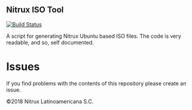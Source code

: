 ## Nitrux ISO Tool

[![Build Status](https://travis-ci.org/Nitrux/nitrux-iso-tool.svg?branch=master)](https://travis-ci.org/Nitrux/nitrux-iso-tool)

A script for generating Nitrux Ubuntu based ISO files. The code is very readable, and so, self documented.

# Issues
If you find problems with the contents of this repository please create an issue.

©2018 Nitrux Latinoamericana S.C.
